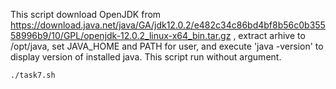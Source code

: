 This script download OpenJDK from https://download.java.net/java/GA/jdk12.0.2/e482c34c86bd4bf8b56c0b35558996b9/10/GPL/openjdk-12.0.2_linux-x64_bin.tar.gz , 
extract arhive to /opt/java, set JAVA_HOME and PATH for user, and execute 'java -version' to display version of installed java.
This script run without argument.

`./task7.sh`